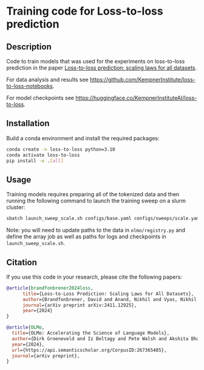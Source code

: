 # Training code for Loss-to-loss prediction

## Description

Code to train models that was used for the experiments on loss-to-loss prediction in the paper [Loss-to-loss prediction: scaling laws for all datasets](https://arxiv.org/abs/2411.12925).

For data analysis and results see https://github.com/KempnerInstitute/loss-to-loss-notebooks.

For model checkpoints see https://huggingface.co/KempnerInstituteAI/loss-to-loss.

## Installation

Build a conda environment and install the required packages:

```bash
conda create -n loss-to-loss python=3.10
conda activate loss-to-loss
pip install -e .[all]
```

## Usage

Training models requires preparing all of the tokenized data and then running the following command to launch the training sweep on a slurm cluster:

```bash
sbatch launch_sweep_scale.sh configs/base.yaml configs/sweeps/scale.yaml
```

Note: you will need to update paths to the data in `olmo/registry.py` and define the array job as well as paths for logs and checkpoints in `launch_sweep_scale.sh`.

## Citation

If you use this code in your research, please cite the following papers:

```bibtex
@article{brandfonbrener2024loss,
      title={Loss-to-Loss Prediction: Scaling Laws for All Datasets}, 
      author={Brandfonbrener, David and Anand, Nikhil and Vyas, Nikhil and Malach, Eran and Kakade, Sham},
      journal={arXiv preprint arXiv:2411.12925},
      year={2024}
}
```

```bibtex
@article{OLMo,
  title={OLMo: Accelerating the Science of Language Models},
  author={Dirk Groeneveld and Iz Beltagy and Pete Walsh and Akshita Bhagia and Rodney Kinney and Oyvind Tafjord and A. Jha and Hamish Ivison and Ian Magnusson and Yizhong Wang and Shane Arora and David Atkinson and Russell Authur and Khyathi Raghavi Chandu and Arman Cohan and Jennifer Dumas and Yanai Elazar and Yuling Gu and Jack Hessel and Tushar Khot and William Merrill and Jacob Daniel Morrison and Niklas Muennighoff and Aakanksha Naik and Crystal Nam and Matthew E. Peters and Valentina Pyatkin and Abhilasha Ravichander and Dustin Schwenk and Saurabh Shah and Will Smith and Emma Strubell and Nishant Subramani and Mitchell Wortsman and Pradeep Dasigi and Nathan Lambert and Kyle Richardson and Luke Zettlemoyer and Jesse Dodge and Kyle Lo and Luca Soldaini and Noah A. Smith and Hanna Hajishirzi},
  year={2024},
  url={https://api.semanticscholar.org/CorpusID:267365485},
  journal={arXiv preprint},
}
```
